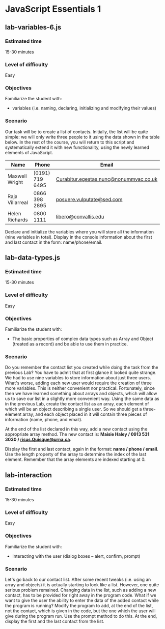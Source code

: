 # JavaScript Essentials 1

## lab-variables-6.js

### Estimated time
15-30 minutes

### Level of difficulty
Easy

### Objectives
Familiarize the student with:
* variables (i.e. naming, declaring, initializing and modifying their values)

### Scenario
Our task will be to create a list of contacts. Initially, the list will be
quite simple: we will only write three people to it using the data shown in
the table below. In the rest of the course, you will return to this script and
systematically extend it with new functionality, using the newly learned
elements of JavaScript.

| Name	| Phone	| Email |
|---|---|---|
| Maxwell Wright | (0191) 719 6495 | Curabitur.egestas.nunc@nonummyac.co.uk |
| Raja Villarreal |	0866 398 2895 |	posuere.vulputate@sed.com |
| Helen Richards | 0800 1111 | libero@convallis.edu |

Declare and initialize the variables where you will store all the information
(nine variables in total). Display in the console information about the first
and last contact in the form: name/phone/email.

## lab-data-types.js

### Estimated time
15-30 minutes

### Level of difficulty
Easy

### Objectives
Familiarize the student with:
* The basic properties of complex data types such as Array and Object (treated 
as a record) and be able to use them in practice.

### Scenario
Do you remember the contact list you created while doing the task from the
previous Lab? You have to admit that at first glance it looked quite strange.
We had to use nine variables to store information about just three users. 
What's worse, adding each new user would require the creation of three more 
variables. This is neither convenient nor practical. Fortunately, since then
we have learned something about arrays and objects, which will allow us to 
save our list in a slightly more convenient way. Using the same data as in 
the previous Lab, create the contact list as an array, each element of which
will be an object describing a single user. So we should get a three-element
array, and each object placed in it will contain three pieces of information
(name, phone, and email).

At the end of the list declared in this way, add a new contact using the
appropriate array method. 
The new contact is: **Maisie Haley / 0913 531 3030 / risus.Quisque@urna.ca**.

Display the first and last contact, again in the 
format: **name / phone / email**. Use the length property of the array to
determine the index of the last element. Remember that the array elements are
indexed starting at 0.

## lab-interaction

### Estimated time
15-30 minutes

### Level of difficulty
Easy

### Objectives
Familiarize the student with:
* Interacting with the user (dialog boxes – alert, confirm, prompt)

### Scenario
Let's go back to our contact list. After some recent tweaks (i.e. using an
array and objects) it is actually starting to look like a list. However, one
quite serious problem remained. Changing data in the list, such as adding a
new contact, has to be provided for right away in the program code. What if we
want to give the user the ability to enter the data of the added contact while
the program is running? Modify the program to add, at the end of the list, 
not the contact, which is given in the code, but the one which the user will 
give during the program run. Use the prompt method to do this. At the end, 
display the first and the last contact from the list.